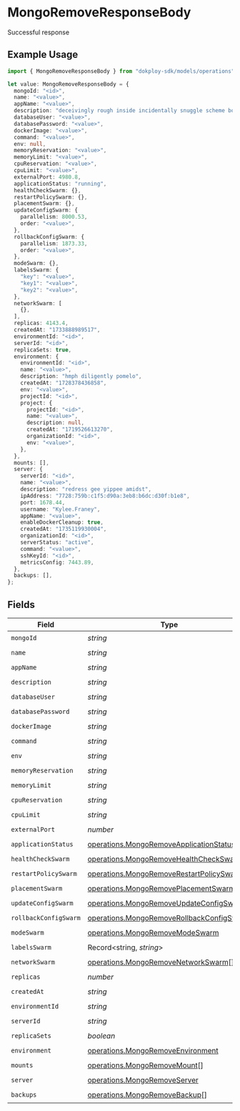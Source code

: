 # MongoRemoveResponseBody

Successful response

## Example Usage

```typescript
import { MongoRemoveResponseBody } from "dokploy-sdk/models/operations";

let value: MongoRemoveResponseBody = {
  mongoId: "<id>",
  name: "<value>",
  appName: "<value>",
  description: "deceivingly rough inside incidentally snuggle scheme bony woot",
  databaseUser: "<value>",
  databasePassword: "<value>",
  dockerImage: "<value>",
  command: "<value>",
  env: null,
  memoryReservation: "<value>",
  memoryLimit: "<value>",
  cpuReservation: "<value>",
  cpuLimit: "<value>",
  externalPort: 4980.8,
  applicationStatus: "running",
  healthCheckSwarm: {},
  restartPolicySwarm: {},
  placementSwarm: {},
  updateConfigSwarm: {
    parallelism: 8000.53,
    order: "<value>",
  },
  rollbackConfigSwarm: {
    parallelism: 1873.33,
    order: "<value>",
  },
  modeSwarm: {},
  labelsSwarm: {
    "key": "<value>",
    "key1": "<value>",
    "key2": "<value>",
  },
  networkSwarm: [
    {},
  ],
  replicas: 4143.4,
  createdAt: "1733888989517",
  environmentId: "<id>",
  serverId: "<id>",
  replicaSets: true,
  environment: {
    environmentId: "<id>",
    name: "<value>",
    description: "hmph diligently pomelo",
    createdAt: "1728378436858",
    env: "<value>",
    projectId: "<id>",
    project: {
      projectId: "<id>",
      name: "<value>",
      description: null,
      createdAt: "1719526613270",
      organizationId: "<id>",
      env: "<value>",
    },
  },
  mounts: [],
  server: {
    serverId: "<id>",
    name: "<value>",
    description: "redress gee yippee amidst",
    ipAddress: "7728:759b:c1f5:d90a:3eb8:b6dc:d30f:b1e8",
    port: 1678.44,
    username: "Kylee.Franey",
    appName: "<value>",
    enableDockerCleanup: true,
    createdAt: "1735119930004",
    organizationId: "<id>",
    serverStatus: "active",
    command: "<value>",
    sshKeyId: "<id>",
    metricsConfig: 7443.89,
  },
  backups: [],
};
```

## Fields

| Field                                                                                                  | Type                                                                                                   | Required                                                                                               | Description                                                                                            |
| ------------------------------------------------------------------------------------------------------ | ------------------------------------------------------------------------------------------------------ | ------------------------------------------------------------------------------------------------------ | ------------------------------------------------------------------------------------------------------ |
| `mongoId`                                                                                              | *string*                                                                                               | :heavy_check_mark:                                                                                     | N/A                                                                                                    |
| `name`                                                                                                 | *string*                                                                                               | :heavy_check_mark:                                                                                     | N/A                                                                                                    |
| `appName`                                                                                              | *string*                                                                                               | :heavy_check_mark:                                                                                     | N/A                                                                                                    |
| `description`                                                                                          | *string*                                                                                               | :heavy_check_mark:                                                                                     | N/A                                                                                                    |
| `databaseUser`                                                                                         | *string*                                                                                               | :heavy_check_mark:                                                                                     | N/A                                                                                                    |
| `databasePassword`                                                                                     | *string*                                                                                               | :heavy_check_mark:                                                                                     | N/A                                                                                                    |
| `dockerImage`                                                                                          | *string*                                                                                               | :heavy_check_mark:                                                                                     | N/A                                                                                                    |
| `command`                                                                                              | *string*                                                                                               | :heavy_check_mark:                                                                                     | N/A                                                                                                    |
| `env`                                                                                                  | *string*                                                                                               | :heavy_check_mark:                                                                                     | N/A                                                                                                    |
| `memoryReservation`                                                                                    | *string*                                                                                               | :heavy_check_mark:                                                                                     | N/A                                                                                                    |
| `memoryLimit`                                                                                          | *string*                                                                                               | :heavy_check_mark:                                                                                     | N/A                                                                                                    |
| `cpuReservation`                                                                                       | *string*                                                                                               | :heavy_check_mark:                                                                                     | N/A                                                                                                    |
| `cpuLimit`                                                                                             | *string*                                                                                               | :heavy_check_mark:                                                                                     | N/A                                                                                                    |
| `externalPort`                                                                                         | *number*                                                                                               | :heavy_check_mark:                                                                                     | N/A                                                                                                    |
| `applicationStatus`                                                                                    | [operations.MongoRemoveApplicationStatus](../../models/operations/mongoremoveapplicationstatus.md)     | :heavy_check_mark:                                                                                     | N/A                                                                                                    |
| `healthCheckSwarm`                                                                                     | [operations.MongoRemoveHealthCheckSwarm](../../models/operations/mongoremovehealthcheckswarm.md)       | :heavy_check_mark:                                                                                     | N/A                                                                                                    |
| `restartPolicySwarm`                                                                                   | [operations.MongoRemoveRestartPolicySwarm](../../models/operations/mongoremoverestartpolicyswarm.md)   | :heavy_check_mark:                                                                                     | N/A                                                                                                    |
| `placementSwarm`                                                                                       | [operations.MongoRemovePlacementSwarm](../../models/operations/mongoremoveplacementswarm.md)           | :heavy_check_mark:                                                                                     | N/A                                                                                                    |
| `updateConfigSwarm`                                                                                    | [operations.MongoRemoveUpdateConfigSwarm](../../models/operations/mongoremoveupdateconfigswarm.md)     | :heavy_check_mark:                                                                                     | N/A                                                                                                    |
| `rollbackConfigSwarm`                                                                                  | [operations.MongoRemoveRollbackConfigSwarm](../../models/operations/mongoremoverollbackconfigswarm.md) | :heavy_check_mark:                                                                                     | N/A                                                                                                    |
| `modeSwarm`                                                                                            | [operations.MongoRemoveModeSwarm](../../models/operations/mongoremovemodeswarm.md)                     | :heavy_check_mark:                                                                                     | N/A                                                                                                    |
| `labelsSwarm`                                                                                          | Record<string, *string*>                                                                               | :heavy_check_mark:                                                                                     | N/A                                                                                                    |
| `networkSwarm`                                                                                         | [operations.MongoRemoveNetworkSwarm](../../models/operations/mongoremovenetworkswarm.md)[]             | :heavy_check_mark:                                                                                     | N/A                                                                                                    |
| `replicas`                                                                                             | *number*                                                                                               | :heavy_check_mark:                                                                                     | N/A                                                                                                    |
| `createdAt`                                                                                            | *string*                                                                                               | :heavy_check_mark:                                                                                     | N/A                                                                                                    |
| `environmentId`                                                                                        | *string*                                                                                               | :heavy_check_mark:                                                                                     | N/A                                                                                                    |
| `serverId`                                                                                             | *string*                                                                                               | :heavy_check_mark:                                                                                     | N/A                                                                                                    |
| `replicaSets`                                                                                          | *boolean*                                                                                              | :heavy_check_mark:                                                                                     | N/A                                                                                                    |
| `environment`                                                                                          | [operations.MongoRemoveEnvironment](../../models/operations/mongoremoveenvironment.md)                 | :heavy_check_mark:                                                                                     | N/A                                                                                                    |
| `mounts`                                                                                               | [operations.MongoRemoveMount](../../models/operations/mongoremovemount.md)[]                           | :heavy_check_mark:                                                                                     | N/A                                                                                                    |
| `server`                                                                                               | [operations.MongoRemoveServer](../../models/operations/mongoremoveserver.md)                           | :heavy_check_mark:                                                                                     | N/A                                                                                                    |
| `backups`                                                                                              | [operations.MongoRemoveBackup](../../models/operations/mongoremovebackup.md)[]                         | :heavy_check_mark:                                                                                     | N/A                                                                                                    |
